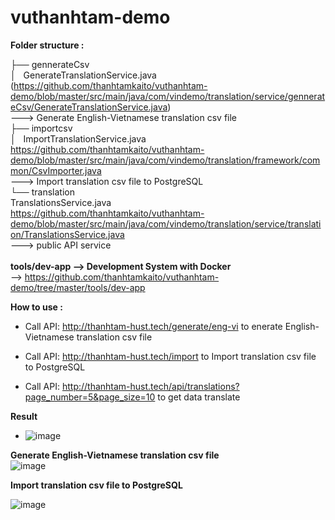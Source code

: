 # vuthanhtam-demo

**Folder structure :** 
      
├── gennerateCsv <br>
│    GenerateTranslationService.java <br> (https://github.com/thanhtamkaito/vuthanhtam-demo/blob/master/src/main/java/com/vindemo/translation/service/gennerateCsv/GenerateTranslationService.java) <br> --->   Generate
English-Vietnamese translation csv file <br>
├── importcsv <br>
│    ImportTranslationService.java  <br>  https://github.com/thanhtamkaito/vuthanhtam-demo/blob/master/src/main/java/com/vindemo/translation/framework/common/CsvImporter.java  <br>---> Import translation csv file to PostgreSQL <br>
└── translation  <br>
     TranslationsService.java <br>
     https://github.com/thanhtamkaito/vuthanhtam-demo/blob/master/src/main/java/com/vindemo/translation/service/translation/TranslationsService.java <br>--->  public API service <br> <br>
 **tools/dev-app  -->  Development System with Docker** <br>--> https://github.com/thanhtamkaito/vuthanhtam-demo/tree/master/tools/dev-app

**How to use :** 

+ Call API: http://thanhtam-hust.tech/generate/eng-vi   to enerate
English-Vietnamese translation csv file


+ Call API: http://thanhtam-hust.tech/import   to Import translation csv file to PostgreSQL

+ Call API: http://thanhtam-hust.tech/api/translations?page_number=5&page_size=10     to get data translate

**Result** 
+ ![image](https://user-images.githubusercontent.com/49809669/223333916-b8f59c0c-8e47-40bc-b3c8-c782143c648d.png)


**Generate English-Vietnamese translation csv file** <br>
 ![image](https://user-images.githubusercontent.com/49809669/223334135-00a3e44e-4bd7-43c5-8bd6-5e1ac2b25b0c.png)

**Import translation csv file to PostgreSQL**<br>

![image](https://user-images.githubusercontent.com/49809669/223334447-92d12af8-b801-454d-853d-b6be98ae1c3f.png)

